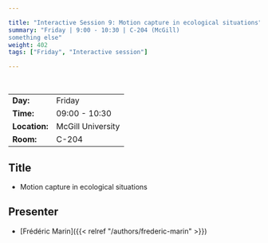 ```yaml
---

title: "Interactive Session 9: Motion capture in ecological situations"
summary: "Friday | 9:00 - 10:30 | C-204 (McGill)
something else"
weight: 402
tags: ["Friday", "Interactive session"]

---
```


<br>

| | |
| - | - |
| **Day:** | Friday |
| **Time:** | 09:00 - 10:30 |
| **Location:** | McGill University |
| **Room:** | C-204 |

## Title

- Motion capture in ecological situations

## Presenter

- [Frédéric Marin]({{< relref "/authors/frederic-marin" >}})
  
<!-- NEED ENGLISH!! 
## Description

La séance de travail sera consacrée à la captation du mouvement en situation écologique. Après avoir défini ce que constitue une situation écologique dans le cadre de la captation du mouvement, rappelé le potentiel d’utilisation du mouvement comme biomarqueur de la performance du système neuro-musculo-squelettique, et délimité les contraintes spécifiques à la performance musicale, des groupes de travail se pencheront sur les avantages et inconvénients des solutions technologiques actuelles telles que les capteurs inertiels (IMU) et les technologies sans marqueurs développées en lien avec les systèmes d’apprentissage profond. La séance se conclura par une réflexion collective sur les perspectives d’utilisation de ces pour l'étude du musicien, mais aussi à des fins pédagogiques et artistiques. 
-->